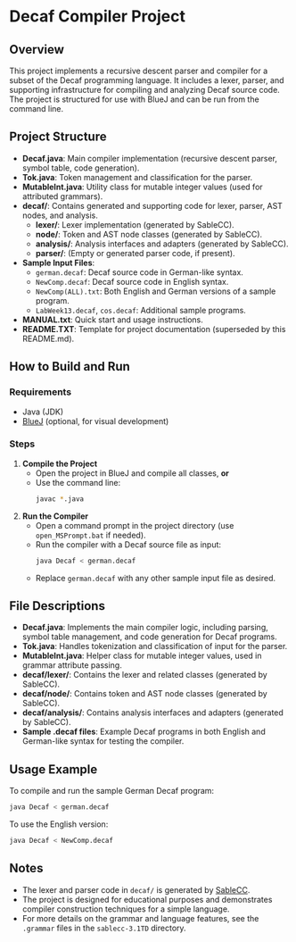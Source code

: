 # Decaf Compiler Project

## Overview
This project implements a recursive descent parser and compiler for a subset of the Decaf programming language. It includes a lexer, parser, and supporting infrastructure for compiling and analyzing Decaf source code. The project is structured for use with BlueJ and can be run from the command line.

## Project Structure

- **Decaf.java**: Main compiler implementation (recursive descent parser, symbol table, code generation).
- **Tok.java**: Token management and classification for the parser.
- **MutableInt.java**: Utility class for mutable integer values (used for attributed grammars).
- **decaf/**: Contains generated and supporting code for lexer, parser, AST nodes, and analysis.
  - **lexer/**: Lexer implementation (generated by SableCC).
  - **node/**: Token and AST node classes (generated by SableCC).
  - **analysis/**: Analysis interfaces and adapters (generated by SableCC).
  - **parser/**: (Empty or generated parser code, if present).
- **Sample Input Files**:
  - `german.decaf`: Decaf source code in German-like syntax.
  - `NewComp.decaf`: Decaf source code in English syntax.
  - `NewComp(ALL).txt`: Both English and German versions of a sample program.
  - `LabWeek13.decaf`, `cos.decaf`: Additional sample programs.
- **MANUAL.txt**: Quick start and usage instructions.
- **README.TXT**: Template for project documentation (superseded by this README.md).

## How to Build and Run

### Requirements
- Java (JDK)
- [BlueJ](https://www.bluej.org/) (optional, for visual development)

### Steps
1. **Compile the Project**
   - Open the project in BlueJ and compile all classes, **or**
   - Use the command line:
     ```sh
     javac *.java
     ```
2. **Run the Compiler**
   - Open a command prompt in the project directory (use `open_MSPrompt.bat` if needed).
   - Run the compiler with a Decaf source file as input:
     ```sh
     java Decaf < german.decaf
     ```
   - Replace `german.decaf` with any other sample input file as desired.

## File Descriptions

- **Decaf.java**: Implements the main compiler logic, including parsing, symbol table management, and code generation for Decaf programs.
- **Tok.java**: Handles tokenization and classification of input for the parser.
- **MutableInt.java**: Helper class for mutable integer values, used in grammar attribute passing.
- **decaf/lexer/**: Contains the lexer and related classes (generated by SableCC).
- **decaf/node/**: Contains token and AST node classes (generated by SableCC).
- **decaf/analysis/**: Contains analysis interfaces and adapters (generated by SableCC).
- **Sample .decaf files**: Example Decaf programs in both English and German-like syntax for testing the compiler.

## Usage Example

To compile and run the sample German Decaf program:

```sh
java Decaf < german.decaf
```

To use the English version:

```sh
java Decaf < NewComp.decaf
```

## Notes
- The lexer and parser code in `decaf/` is generated by [SableCC](http://www.sablecc.org/).
- The project is designed for educational purposes and demonstrates compiler construction techniques for a simple language.
- For more details on the grammar and language features, see the `.grammar` files in the `sablecc-3.1TD` directory.
